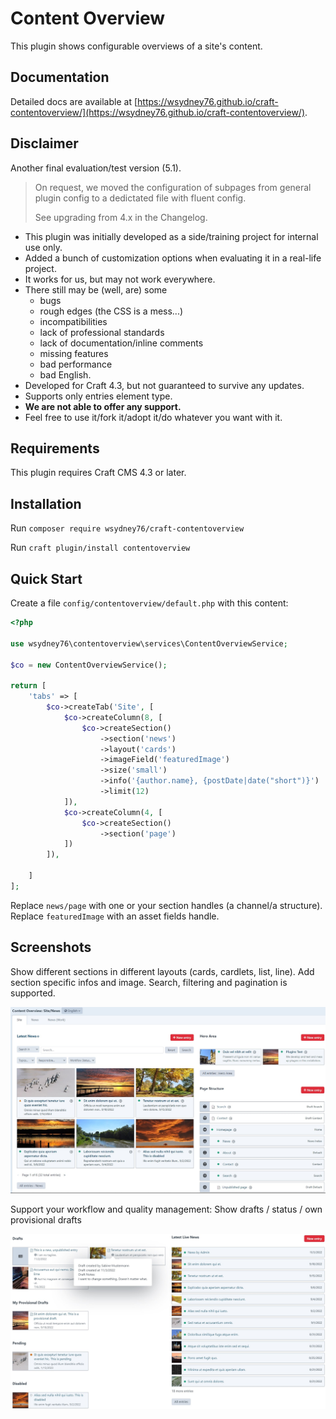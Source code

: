# Content Overview

This plugin shows configurable overviews of a site's content.

## Documentation

Detailed docs are available at [https://wsydney76.github.io/craft-contentoverview/](https://wsydney76.github.io/craft-contentoverview/).

## Disclaimer

Another final evaluation/test version (5.1).

> On request, we moved the configuration of subpages from general plugin config to a dedictated file with fluent config.
> 
> See upgrading from 4.x in the Changelog.

* This plugin was initially developed as a side/training project for internal use only.
* Added a bunch of customization options when evaluating it in a real-life project.
* It works for us, but may not work everywhere.
* There still may be (well, are) some
    * bugs
    * rough edges (the CSS is a mess...)
    * incompatibilities
    * lack of professional standards
    * lack of documentation/inline comments
    * missing features
    * bad performance
    * bad English.
* Developed for Craft 4.3, but not guaranteed to survive any updates.
* Supports only entries element type.
* **We are not able to offer any support.**
* Feel free to use it/fork it/adopt it/do whatever you want with it.


## Requirements

This plugin requires Craft CMS 4.3 or later.

## Installation

Run `composer require wsydney76/craft-contentoverview`

Run `craft plugin/install contentoverview`

## Quick Start

Create a file `config/contentoverview/default.php` with this content:

```php
<?php

use wsydney76\contentoverview\services\ContentOverviewService;

$co = new ContentOverviewService();

return [
    'tabs' => [
        $co->createTab('Site', [
            $co->createColumn(8, [
                $co->createSection()
                    ->section('news')
                    ->layout('cards')
                    ->imageField('featuredImage')
                    ->size('small')
                    ->info('{author.name}, {postDate|date("short")}')
                    ->limit(12)
            ]),
            $co->createColumn(4, [
                $co->createSection()
                    ->section('page')
            ])
        ]),

    ]
];
```

Replace `news/page` with one or your section handles (a channel/a structure). Replace `featuredImage` with an asset fields handle. 

## Screenshots

Show different sections in different layouts (cards, cardlets, list, line). Add section specific infos and image.
Search, filtering and pagination is supported.

![screenshot](/images/screenshot1.jpg)

Support your workflow and quality management: Show drafts / status / own provisional drafts

![screenshot](/images/screenshot2.jpg)
